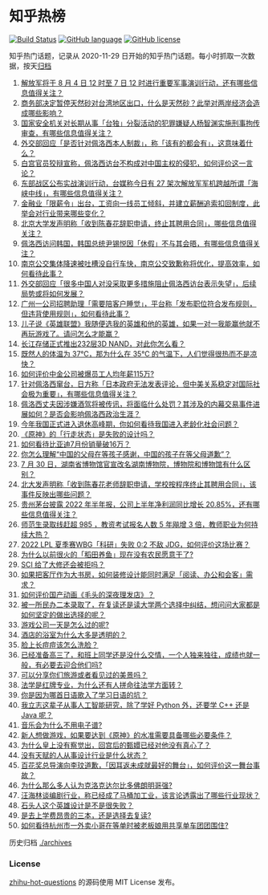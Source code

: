 # 知乎热榜
[![Build Status](https://github.com/ToWeLong/zhihu-hot-questions/workflows/CI/badge.svg)](https://github.com/ToWeLong/zhihu-hot-questions/actions)
[![GitHub language](https://img.shields.io/badge/language-golang-orange.svg)](https://golang.org/)
[![GitHub license](https://img.shields.io/github/license/ToWeLong/zhihu-hot-questions)](https://github.com/ToWeLong/zhihu-hot-questions/blob/main/LICENSE)

知乎热门话题，记录从 2020-11-29 日开始的知乎热门话题。每小时抓取一次数据，按天[归档](./archives)

<!-- BEGIN -->

1. [解放军将于 8 月 4 日 12 时至 7 日 12 时进行重要军事演训行动，还有哪些信息值得关注？](https://www.zhihu.com/question/546647347)
1. [商务部决定暂停天然砂对台湾地区出口，什么是天然砂？此举对两岸经济会造成哪些影响？](https://www.zhihu.com/question/546684002)
1. [国家安全机关对长期从事「台独」分裂活动的犯罪嫌疑人杨智渊实施刑事拘传审查，有哪些信息值得关注？](https://www.zhihu.com/question/546803559)
1. [外交部回应「是否针对佩洛西本人制裁」，称「该有的都会有」，这意味着什么？](https://www.zhihu.com/question/546778172)
1. [白宫官员狡辩宣称，佩洛西访台不构成对中国主权的侵犯，如何评价这一言论？](https://www.zhihu.com/question/546697699)
1. [东部战区公布实战演训行动，台媒称今日有 27 架次解放军军机跨越所谓「海峡中线」，有哪些信息值得关注？](https://www.zhihu.com/question/546825875)
1. [金融业「限薪令」出台，工资向一线员工倾斜，并建立薪酬追索扣回制度，此举会对行业带来哪些变化？](https://www.zhihu.com/question/546734494)
1. [北京大学发声明称「收到陈春花辞职申请，终止其聘用合同」，哪些信息值得关注？](https://www.zhihu.com/question/546763195)
1. [佩洛西访问韩国，韩国总统尹锡悦因「休假」不与其会晤，有哪些信息值得关注？](https://www.zhihu.com/question/546801013)
1. [南京公交集体降速被吐槽没自行车快，南京公交致歉称将优化，提高效率，如何看待此事？](https://www.zhihu.com/question/546793306)
1. [外交部回应「很多中国人对没采取更多措施阻止佩洛西访台表示失望」，后续局势或将如何发展？](https://www.zhihu.com/question/546777792)
1. [广州一公司招聘助理「需要陪客户睡觉」，平台称「发布职位符合发布规则，但违背使用规则」，如何看待此事？](https://www.zhihu.com/question/546764986)
1. [儿子说《英雄联盟》我随便选我的英雄和他的英雄，如果一对一我能赢他就不再玩游戏了。请问怎么才能赢？](https://www.zhihu.com/question/546216557)
1. [长江存储正式推出232层3D NAND，对此你怎么看？](https://www.zhihu.com/question/546689765)
1. [既然人的体温为 37℃，那为什么在 35℃ 的气温下，人们觉得很热而不是凉快？](https://www.zhihu.com/question/546132320)
1. [如何评价中金公司被爆员工人均年薪115万?](https://www.zhihu.com/question/546026296)
1. [针对佩洛西窜台，日方称「日本政府无法发表评论，但中美关系稳定对国际社会极为重要」，有哪些信息值得关注？](https://www.zhihu.com/question/546809885)
1. [佩洛西丈夫因涉嫌酒驾将被传讯，将面临什么处罚？其涉及的内幕交易事件进展如何？是否会影响佩洛西政治生涯？](https://www.zhihu.com/question/546545315)
1. [今年我国正式进入退休高峰期，你如何看待我国进入老龄化社会问题？](https://www.zhihu.com/question/540997984)
1. [《原神》的「行走状态」是失败的设计吗？](https://www.zhihu.com/question/546429408)
1. [如何看待比亚迪7月份销量破16万？](https://www.zhihu.com/question/546807631)
1. [你怎么理解“中国的父母在等孩子感谢，中国的孩子在等父母道歉”？](https://www.zhihu.com/question/546309720)
1. [7 月 30 日，湖南省博物馆官宣改名湖南博物院，博物院和博物馆有什么区别？](https://www.zhihu.com/question/546267846)
1. [北大发声明称「收到陈春花老师辞职申请，学校按程序终止其聘用合同」，该事件反映出哪些问题？](https://www.zhihu.com/question/546757303)
1. [贵州茅台披露 2022 年半年报，公司上半年净利润同比增长 20.85%，还有哪些信息值得关注？](https://www.zhihu.com/question/546571235)
1. [师范生录取线赶超 985 ，教资考试报名人数 5 年飚增 3 倍，教师职业为何持续大热？](https://www.zhihu.com/question/546138442)
1. [2022 LPL 夏季赛WBG「科研」失败 0:2 不敌 JDG，如何评价这场比赛？](https://www.zhihu.com/question/546810971)
1. [为什么以前很火的「稻田养鱼」现在没有农民愿意干了?](https://www.zhihu.com/question/528819001)
1. [SCI 给了大修还会被拒吗？](https://www.zhihu.com/question/504669884)
1. [如果把客厅作为大书房，如何装修设计能同时满足「阅读、办公和会客」需求？](https://www.zhihu.com/question/32768416)
1. [如何评价国产动画《毛头的深夜理发店》？](https://www.zhihu.com/question/546532267)
1. [被一所民办二本录取了，在复读还是读大学两个选择中纠结，想问问大家都是如何坚定的做出选择的呢？](https://www.zhihu.com/question/546806050)
1. [游戏公司一天是怎么过的呢?](https://www.zhihu.com/question/529586343)
1. [酒店的浴室为什么大多是透明的？](https://www.zhihu.com/question/527454391)
1. [脸上长痘痘该怎么洗脸？](https://www.zhihu.com/question/20899382)
1. [已经准备高三了，和班上同学还是没什么交情，一个人独来独往，成绩也就一般，有必要去迎合他们吗?](https://www.zhihu.com/question/544228257)
1. [可以分享你们旅游或者看见过的美景吗？](https://www.zhihu.com/question/372480876)
1. [法学是红牌专业，为什么还有人拼命往法学方面转？](https://www.zhihu.com/question/406032500)
1. [你是因为哪首日语歌入了学习日语的坑？](https://www.zhihu.com/question/544353991)
1. [我立志这辈子从事人工智能研究，除了学好 Python 外，还要学 C++ 还是 Java 呢？](https://www.zhihu.com/question/544965161)
1. [音乐会为什么不用电子谱?](https://www.zhihu.com/question/545791002)
1. [新人想做游戏，如果要达到《原神》的水准需要具备哪些必要条件？](https://www.zhihu.com/question/440372896)
1. [为什么皇上没有察觉出，回宫后的甄嬛已经对他没有真心了？](https://www.zhihu.com/question/360849632)
1. [没有天赋的人从事设计行业是什么状态？](https://www.zhihu.com/question/546096968)
1. [百花奖总导演向李玟道歉，「因耳返未成就最好的舞台」，如何评价这一舞台事故？](https://www.zhihu.com/question/546779566)
1. [为什么那么多人认为克洛克达尔比多佛朗明哥强?](https://www.zhihu.com/question/417879009)
1. [汪海林谈编剧行业，称已经成了马桶加工业，该言论透露出了哪些行业现状？](https://www.zhihu.com/question/545728401)
1. [石头人这个英雄设计是不是很失败？](https://www.zhihu.com/question/522521335)
1. [是去上学费昂贵的三本，还是选择去复读?](https://www.zhihu.com/question/546714813)
1. [如何看待杭州市一外卖小哥在等单时被老板娘用共享单车团团围住?](https://www.zhihu.com/question/546050501)

<!-- END -->

历史归档 [./archives](./archives)


### License
[zhihu-hot-questions](https://github.com/towelong/zhihu-hot-questions) 的源码使用 MIT License 发布。